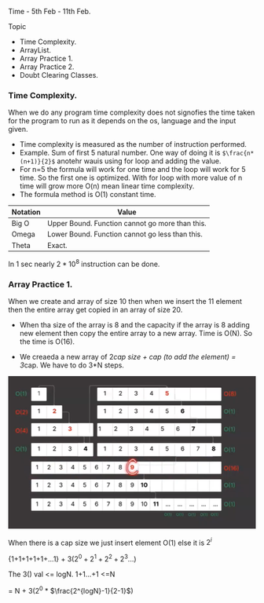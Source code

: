 Time - 5th Feb - 11th Feb.

Topic 
- Time Complexity.
- ArrayList.
- Array Practice 1.
- Array Practice 2.
- Doubt Clearing Classes.



### Time Complexity.

When we do any program time complexity does not signofies the time taken for the program to run as it depends on the os, language and the input given.

- Time complexity is measured as the number of instruction performed. 
- Example. Sum of first 5 natural number. One way of doing it is `$\frac{n*(n+1)}{2}$` anotehr wauis using for loop and adding the value. 
- For n=5 the formula will work for one time and the loop will work for 5 time. So the first one is optimized. With for loop with more value of n time will grow more O(n) mean linear time complexity.
- The formula method is O(1) constant time.

| Notation | Value                                            |
|----------|--------------------------------------------------|
| Big O    | Upper Bound. Function cannot go more than this.  |
| Omega    | Lower Bound. Function cannot go less than this.  |
| Theta    | Exact.                                           |

In 1 sec nearly $2*10^{8}$ instruction can be done.

### Array Practice 1.

When we create and array of size 10 then when we insert the 11 element then the entire array get copied in an array of size 20. 

- When tha size of the array is 8 and the capacity if the array is 8 adding new element then copy the entire array to a new array. Time is O(N). So the time is O(16).

- We creaeda a new array of 2*cap size + cap (to add the element) = 3*cap. We have to do 3*N steps.

![img.png](img.png)

When there is a cap size we just insert element O(1) else it is $2^{i}$

{1+1+1+1+1+...1} + 3($2^{0} + 2^{1} + 2^{2} + 2^{3}...$)

The 3() val <= logN. 1+1...+1 <=N

= N + 3($2^{0}$ * $\frac{2^{logN}-1}{2-1}$)